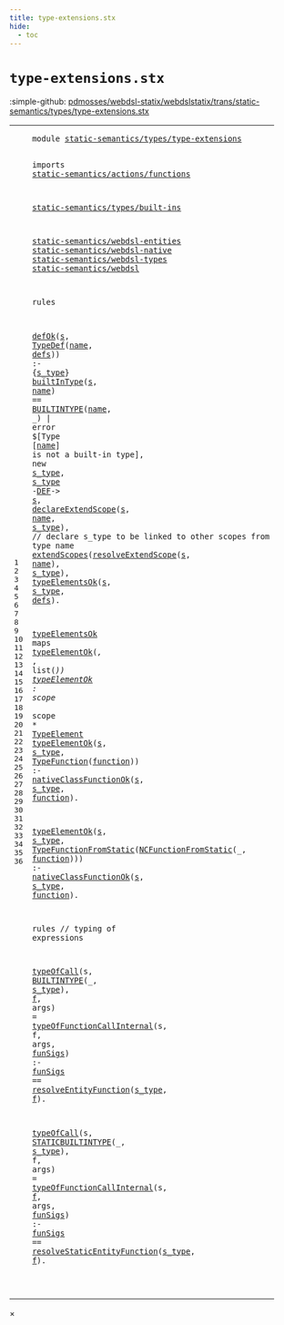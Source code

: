 ```yaml
---
title: type-extensions.stx
hide:
  - toc
---
```


# `type-extensions.stx`

:simple-github: [pdmosses/webdsl-statix/webdslstatix/trans/static-semantics/types/type-extensions.stx]

[pdmosses/webdsl-statix/webdslstatix/trans/static-semantics/types/type-extensions.stx]: https://github.com/pdmosses/webdsl-statix/blob/master/webdslstatix/trans/static-semantics/types/type-extensions.stx "The source file on GitHub"

<div class="stx"><table class="highlighttable"><tbody><tr><td class="linenos"><div class="linenodiv"><pre><span></span>1
2
3
4
5
6
7
8
9
10
11
12
13
14
15
16
17
18
19
20
21
22
23
24
25
26
27
28
29
30
31
32
33
34
35
36
</pre></div></td>
<td class="code"><pre><code><span class="keyword">module</span> <a href="../../webdsl-types.stx/#static-semantics/types/type-extensions_7_3" id="static-semantics/types/type-extensions_1_8" title="Referenced at ../../webdsl-types.stx line 7"><span class="token sort_Id">static-semantics/types/type-extensions</span></a>

<span class="keyword">imports</span>
  <a href="../../actions/functions.stx/#static-semantics/actions/functions_1_8" id="static-semantics/actions/functions_4_3" title="Defined at ../../actions/functions.stx line 1"><span class="token sort_Id">static-semantics/actions/functions</span></a>

  <a href="../built-ins.stx/#static-semantics/types/built-ins_1_8" id="static-semantics/types/built-ins_6_3" title="Defined at ../built-ins.stx line 1"><span class="token sort_Id">static-semantics/types/built-ins</span></a>

  <a href="../../webdsl-entities.stx/#static-semantics/webdsl-entities_1_8" id="static-semantics/webdsl-entities_8_3" title="Defined at ../../webdsl-entities.stx line 1"><span class="token sort_Id">static-semantics/webdsl-entities</span></a>
  <a href="../../webdsl-native.stx/#static-semantics/webdsl-native_1_8" id="static-semantics/webdsl-native_9_3" title="Defined at ../../webdsl-native.stx line 1"><span class="token sort_Id">static-semantics/webdsl-native</span></a>
  <a href="../../webdsl-types.stx/#static-semantics/webdsl-types_1_8" id="static-semantics/webdsl-types_10_3" title="Defined at ../../webdsl-types.stx line 1"><span class="token sort_Id">static-semantics/webdsl-types</span></a>
  <a href="../../webdsl.stx/#static-semantics/webdsl_1_8" id="static-semantics/webdsl_11_3" title="Defined at ../../webdsl.stx line 1"><span class="token sort_Id">static-semantics/webdsl</span></a>

<span class="keyword">rules</span>

  <a href="../../webdsl.stx/#defOk_356_3" id="defOk_15_3" title="Defined at ../../webdsl.stx line 356"><span class="token sort_Id">defOk</span></a><span class="operator">(</span><span class="cons_Var"><a href="#s_16_17" id="s_15_9" title="Referenced at line 16, 17, 18, 19, 20"><span class="token sort_Id">s</span></a></span><span class="operator">,</span> <span class="cons_Op"><a href="../../../../src-gen/statix/signatures/WebDSL-Type-sig.stx/#TypeDef_21_5" id="TypeDef_15_12" title="Defined at ../../../../src-gen/statix/signatures/WebDSL-Type-sig.stx line 21"><span class="token sort_Id">TypeDef</span></a><span class="operator">(</span><span class="cons_Var"><a href="#name_16_20" id="name_15_20" title="Referenced at line 16, 18, 19"><span class="token sort_Id">name</span></a></span><span class="operator">,</span> <span class="cons_Var"><a href="#defs_20_31" id="defs_15_26" title="Referenced at line 20"><span class="token sort_Id">defs</span></a></span>)</span><span class="operator">)</span> <span class="operator">:-</span> <span class="operator">{</span><span class="cons_Var"><a href="#s_type_17_9" id="s_type_15_37" title="Referenced at line 17, 18, 19, 20"><span class="token sort_Id">s_type</span></a></span><span class="operator">}</span>
    <a href="../built-ins.stx/#builtInType_34_3" id="builtInType_16_5" title="Defined at ../built-ins.stx line 34"><span class="token sort_Id">builtInType</span></a><span class="operator">(</span><span class="cons_Var"><a href="#s_15_9" id="s_16_17" title="Defined at line 15"><span class="token sort_Id">s</span></a></span><span class="operator">,</span> <span class="cons_Var"><a href="#name_15_20" id="name_16_20" title="Defined at line 15"><span class="token sort_Id">name</span></a></span><span class="operator">)</span> <span class="operator">==</span> <span class="cons_Op"><a href="../../webdsl-types.stx/#BUILTINTYPE_40_5" id="BUILTINTYPE_16_29" title="Defined at ../../webdsl-types.stx line 40"><span class="token sort_Id">BUILTINTYPE</span></a><span class="operator">(</span><span class="cons_Var"><a href="#name_15_20" id="name_16_41" title="Defined at line 15"><span class="token sort_Id">name</span></a></span>, _)</span> <span class="operator">|</span> <span class="keyword">error</span> <span class="operator">$[</span><span class="cons_Text">Type </span><span class="operator">[</span><span class="cons_Var"><a href="#name_15_20" id="name_16_66" title="Defined at line 15"><span class="token sort_Id">name</span></a></span><span class="operator">]</span><span class="cons_Text"> is not a built-in type</span><span class="operator">],</span>
    <span class="keyword">new</span> <span class="cons_Var"><a href="#s_type_15_37" id="s_type_17_9" title="Defined at line 15"><span class="token sort_Id">s_type</span></a></span><span class="operator">,</span> <span class="cons_Var"><a href="#s_type_15_37" id="s_type_17_17" title="Defined at line 15"><span class="token sort_Id">s_type</span></a></span> <span class="operator">-</span><span class="cons_Label"><a href="../../webdsl.stx/#DEF_49_7" id="DEF_17_25" title="Defined at ../../webdsl.stx line 49"><span class="token sort_Id">DEF</span></a></span><span class="operator">-&gt;</span> <span class="cons_Var"><a href="#s_15_9" id="s_17_31" title="Defined at line 15"><span class="token sort_Id">s</span></a></span><span class="operator">,</span>
    <a href="../../webdsl.stx/#declareExtendScope_133_3" id="declareExtendScope_18_5" title="Defined at ../../webdsl.stx line 133"><span class="token sort_Id">declareExtendScope</span></a><span class="operator">(</span><span class="cons_Var"><a href="#s_15_9" id="s_18_24" title="Defined at line 15"><span class="token sort_Id">s</span></a></span><span class="operator">,</span> <span class="cons_Var"><a href="#name_15_20" id="name_18_27" title="Defined at line 15"><span class="token sort_Id">name</span></a></span><span class="operator">,</span> <span class="cons_Var"><a href="#s_type_15_37" id="s_type_18_33" title="Defined at line 15"><span class="token sort_Id">s_type</span></a></span><span class="operator">),</span> <span class="layout">// declare s_type to be linked to other scopes from type name</span>
    <a href="../../webdsl-entities.stx/#extendScopes_56_3" id="extendScopes_19_5" title="Defined at ../../webdsl-entities.stx line 56"><span class="token sort_Id">extendScopes</span></a><span class="operator">(</span><a href="../../webdsl.stx/#resolveExtendScope_137_3" id="resolveExtendScope_19_18" title="Defined at ../../webdsl.stx line 137"><span class="token sort_Id">resolveExtendScope</span></a><span class="operator">(</span><span class="cons_Var"><a href="#s_15_9" id="s_19_37" title="Defined at line 15"><span class="token sort_Id">s</span></a></span><span class="operator">,</span> <span class="cons_Var"><a href="#name_15_20" id="name_19_40" title="Defined at line 15"><span class="token sort_Id">name</span></a></span><span class="operator">),</span> <span class="cons_Var"><a href="#s_type_15_37" id="s_type_19_47" title="Defined at line 15"><span class="token sort_Id">s_type</span></a></span><span class="operator">),</span>
    <a href="#typeElementsOk_22_3" id="typeElementsOk_20_5" title="Defined at line 22"><span class="token sort_Id">typeElementsOk</span></a><span class="operator">(</span><span class="cons_Var"><a href="#s_15_9" id="s_20_20" title="Defined at line 15"><span class="token sort_Id">s</span></a></span><span class="operator">,</span> <span class="cons_Var"><a href="#s_type_15_37" id="s_type_20_23" title="Defined at line 15"><span class="token sort_Id">s_type</span></a></span><span class="operator">,</span> <span class="cons_Var"><a href="#defs_15_26" id="defs_20_31" title="Defined at line 15"><span class="token sort_Id">defs</span></a></span><span class="operator">).</span>

  <a href="#typeElementsOk_20_5" id="typeElementsOk_22_3" title="Referenced at line 20"><span class="token sort_Id">typeElementsOk</span></a> <span class="keyword">maps</span> <a href="#typeElementOk_23_3" id="typeElementOk_22_23" title="Defined at line 23"><span class="token sort_Id">typeElementOk</span></a><span class="operator">(*,</span> <span class="operator">*,</span> <span class="keyword">list</span><span class="operator">(*))</span>
  <a href="#typeElementOk_22_23" id="typeElementOk_23_3" title="Referenced at line 22, 24, 27"><span class="token sort_Id">typeElementOk</span></a> <span class="operator">:</span> <span class="cons_ScopeSort">scope</span> <span class="operator">*</span> <span class="cons_ScopeSort">scope</span> <span class="operator">*</span> <span class="cons_SimpleSort"><a href="../../../../src-gen/statix/signatures/WebDSL-Type-sig.stx/#TypeElement_13_5" id="TypeElement_23_35" title="Defined at ../../../../src-gen/statix/signatures/WebDSL-Type-sig.stx line 13"><span class="token sort_Id">TypeElement</span></a></span>
  <a href="#typeElementOk_23_3" id="typeElementOk_24_3" title="Defined at line 23"><span class="token sort_Id">typeElementOk</span></a><span class="operator">(</span><span class="cons_Var"><a href="#s_25_27" id="s_24_17" title="Referenced at line 25"><span class="token sort_Id">s</span></a></span><span class="operator">,</span> <span class="cons_Var"><a href="#s_type_25_30" id="s_type_24_20" title="Referenced at line 25"><span class="token sort_Id">s_type</span></a></span><span class="operator">,</span> <span class="cons_Op"><a href="../../../../src-gen/statix/signatures/WebDSL-Type-sig.stx/#TypeFunction_23_5" id="TypeFunction_24_28" title="Defined at ../../../../src-gen/statix/signatures/WebDSL-Type-sig.stx line 23"><span class="token sort_Id">TypeFunction</span></a><span class="operator">(</span><span class="cons_Var"><a href="#function_25_38" id="function_24_41" title="Referenced at line 25"><span class="token sort_Id">function</span></a></span>)</span><span class="operator">)</span> <span class="operator">:-</span>
    <a href="../../webdsl-native.stx/#nativeClassFunctionOk_83_3" id="nativeClassFunctionOk_25_5" title="Defined at ../../webdsl-native.stx line 83"><span class="token sort_Id">nativeClassFunctionOk</span></a><span class="operator">(</span><span class="cons_Var"><a href="#s_24_17" id="s_25_27" title="Defined at line 24"><span class="token sort_Id">s</span></a></span><span class="operator">,</span> <span class="cons_Var"><a href="#s_type_24_20" id="s_type_25_30" title="Defined at line 24"><span class="token sort_Id">s_type</span></a></span><span class="operator">,</span> <span class="cons_Var"><a href="#function_24_41" id="function_25_38" title="Defined at line 24"><span class="token sort_Id">function</span></a></span><span class="operator">).</span>

  <a href="#typeElementOk_23_3" id="typeElementOk_27_3" title="Defined at line 23"><span class="token sort_Id">typeElementOk</span></a><span class="operator">(</span><span class="cons_Var"><a href="#s_28_27" id="s_27_17" title="Referenced at line 28"><span class="token sort_Id">s</span></a></span><span class="operator">,</span> <span class="cons_Var"><a href="#s_type_28_30" id="s_type_27_20" title="Referenced at line 28"><span class="token sort_Id">s_type</span></a></span><span class="operator">,</span> <span class="cons_Op"><a href="../../../../src-gen/statix/signatures/WebDSL-Type-sig.stx/#TypeFunctionFromStatic_24_5" id="TypeFunctionFromStatic_27_28" title="Defined at ../../../../src-gen/statix/signatures/WebDSL-Type-sig.stx line 24"><span class="token sort_Id">TypeFunctionFromStatic</span></a><span class="operator">(</span><span class="cons_Op"><a href="../../../../src-gen/statix/signatures/WebDSL-Native-sig.stx/#NCFunctionFromStatic_46_5" id="NCFunctionFromStatic_27_51" title="Defined at ../../../../src-gen/statix/signatures/WebDSL-Native-sig.stx line 46"><span class="token sort_Id">NCFunctionFromStatic</span></a><span class="operator">(_,</span> <span class="cons_Var"><a href="#function_28_38" id="function_27_75" title="Referenced at line 28"><span class="token sort_Id">function</span></a></span>)</span>)</span><span class="operator">)</span> <span class="operator">:-</span>
    <a href="../../webdsl-native.stx/#nativeClassFunctionOk_83_3" id="nativeClassFunctionOk_28_5" title="Defined at ../../webdsl-native.stx line 83"><span class="token sort_Id">nativeClassFunctionOk</span></a><span class="operator">(</span><span class="cons_Var"><a href="#s_27_17" id="s_28_27" title="Defined at line 27"><span class="token sort_Id">s</span></a></span><span class="operator">,</span> <span class="cons_Var"><a href="#s_type_27_20" id="s_type_28_30" title="Defined at line 27"><span class="token sort_Id">s_type</span></a></span><span class="operator">,</span> <span class="cons_Var"><a href="#function_27_75" id="function_28_38" title="Defined at line 27"><span class="token sort_Id">function</span></a></span><span class="operator">).</span>

<span class="keyword">rules</span> <span class="layout">// typing of expressions</span>

  <a href="../../actions/functions.stx/#typeOfCall_41_3" id="typeOfCall_32_3" title="Defined at ../../actions/functions.stx line 41"><span class="token sort_Id">typeOfCall</span></a><span class="operator">(</span><span class="cons_Var"><span id="s_32_14" title="Not referenced"><span class="token sort_Id">s</span></span></span><span class="operator">,</span> <span class="cons_Op"><a href="../../webdsl-types.stx/#BUILTINTYPE_40_5" id="BUILTINTYPE_32_17" title="Defined at ../../webdsl-types.stx line 40"><span class="token sort_Id">BUILTINTYPE</span></a><span class="operator">(_,</span> <span class="cons_Var"><a href="#s_type_33_38" id="s_type_32_32" title="Referenced at line 33"><span class="token sort_Id">s_type</span></a></span>)</span><span class="operator">,</span> <span class="cons_Var"><a href="#f_33_46" id="f_32_41" title="Referenced at line 33"><span class="token sort_Id">f</span></a></span><span class="operator">,</span> <span class="cons_Var"><span id="args_32_44" title="Not referenced"><span class="token sort_Id">args</span></span></span><span class="operator">)</span> <span class="operator">=</span> <a href="../../actions/functions.stx/#typeOfFunctionCallInternal_51_3" id="typeOfFunctionCallInternal_32_52" title="Defined at ../../actions/functions.stx line 51"><span class="token sort_Id">typeOfFunctionCallInternal</span></a><span class="operator">(</span><span class="cons_Var">s</span><span class="operator">,</span> <span class="cons_Var">f</span><span class="operator">,</span> <span class="cons_Var">args</span><span class="operator">,</span> <span class="cons_Var"><a href="#funSigs_33_5" id="funSigs_32_91" title="Referenced at line 33"><span class="token sort_Id">funSigs</span></a></span><span class="operator">)</span> <span class="operator">:-</span>
    <span class="cons_Var"><a href="#funSigs_32_91" id="funSigs_33_5" title="Defined at line 32"><span class="token sort_Id">funSigs</span></a></span> <span class="operator">==</span> <a href="../../webdsl.stx/#resolveEntityFunction_234_3" id="resolveEntityFunction_33_16" title="Defined at ../../webdsl.stx line 234"><span class="token sort_Id">resolveEntityFunction</span></a><span class="operator">(</span><span class="cons_Var"><a href="#s_type_32_32" id="s_type_33_38" title="Defined at line 32"><span class="token sort_Id">s_type</span></a></span><span class="operator">,</span> <span class="cons_Var"><a href="#f_32_41" id="f_33_46" title="Defined at line 32"><span class="token sort_Id">f</span></a></span><span class="operator">).</span>

  <a href="../../actions/functions.stx/#typeOfCall_41_3" id="typeOfCall_35_3" title="Defined at ../../actions/functions.stx line 41"><span class="token sort_Id">typeOfCall</span></a><span class="operator">(</span><span class="cons_Var">s</span><span class="operator">,</span> <span class="cons_Op"><a href="../../webdsl-types.stx/#STATICBUILTINTYPE_41_5" id="STATICBUILTINTYPE_35_17" title="Defined at ../../webdsl-types.stx line 41"><span class="token sort_Id">STATICBUILTINTYPE</span></a><span class="operator">(_,</span> <span class="cons_Var"><a href="#s_type_36_44" id="s_type_35_38" title="Referenced at line 36"><span class="token sort_Id">s_type</span></a></span>)</span><span class="operator">,</span> <span class="cons_Var">f</span><span class="operator">,</span> <span class="cons_Var">args</span><span class="operator">)</span> <span class="operator">=</span> <a href="../../actions/functions.stx/#typeOfFunctionCallInternal_51_3" id="typeOfFunctionCallInternal_35_58" title="Defined at ../../actions/functions.stx line 51"><span class="token sort_Id">typeOfFunctionCallInternal</span></a><span class="operator">(</span><span class="cons_Var"><span id="s_35_85" title="Not referenced"><span class="token sort_Id">s</span></span></span><span class="operator">,</span> <span class="cons_Var"><a href="#f_36_52" id="f_35_88" title="Referenced at line 36"><span class="token sort_Id">f</span></a></span><span class="operator">,</span> <span class="cons_Var"><span id="args_35_91" title="Not referenced"><span class="token sort_Id">args</span></span></span><span class="operator">,</span> <span class="cons_Var"><a href="#funSigs_36_5" id="funSigs_35_97" title="Referenced at line 36"><span class="token sort_Id">funSigs</span></a></span><span class="operator">)</span> <span class="operator">:-</span>
    <span class="cons_Var"><a href="#funSigs_35_97" id="funSigs_36_5" title="Defined at line 35"><span class="token sort_Id">funSigs</span></a></span> <span class="operator">==</span> <a href="../../webdsl.stx/#resolveStaticEntityFunction_245_3" id="resolveStaticEntityFunction_36_16" title="Defined at ../../webdsl.stx line 245"><span class="token sort_Id">resolveStaticEntityFunction</span></a><span class="operator">(</span><span class="cons_Var"><a href="#s_type_35_38" id="s_type_36_44" title="Defined at line 35"><span class="token sort_Id">s_type</span></a></span><span class="operator">,</span> <span class="cons_Var"><a href="#f_35_88" id="f_36_52" title="Defined at line 35"><span class="token sort_Id">f</span></a></span><span class="operator">).</span>

</code></pre></td></tr></tbody></table></div>

<div id="modal">
  <div id="modal-content">
    <span id="modal-close">&times;</span>
    <h2 id="modal-h2"></h2>
    <p  id="modal-p"></p>
    <ul id="modal-ul"></ul>
  </div>
</div>
